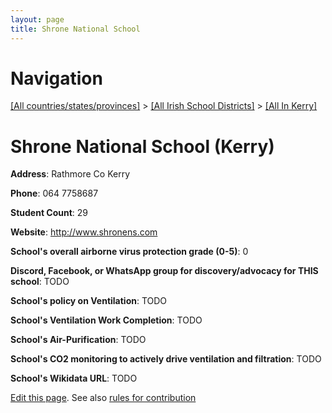 ```yaml
---
layout: page
title: Shrone National School
---
```

# Navigation

[[All countries/states/provinces]](../../..) > [[All Irish School Districts]](../..) > [[All In Kerry]](..)

# Shrone National School (Kerry)

**Address**: Rathmore Co Kerry

**Phone**: 064 7758687

**Student Count**: 29

**Website**: <http://www.shronens.com>

**School's overall airborne virus protection grade (0-5)**: 0

**Discord, Facebook, or WhatsApp group for discovery/advocacy for THIS school**: TODO

**School's policy on Ventilation**: TODO

**School's Ventilation Work Completion**: TODO

**School's Air-Purification**: TODO

**School's CO2 monitoring to actively drive ventilation and filtration**: TODO

**School's Wikidata URL**: TODO


[Edit this page](https://github.com/ventilate-schools/Ireland/edit/main/./Kerry/Shrone_National_School.md). See also [rules for contribution](../../../contribution-rules/)